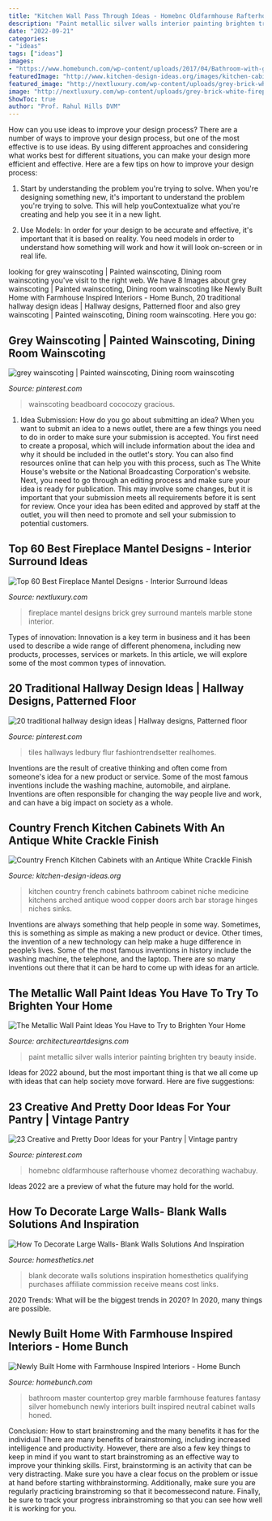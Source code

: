 ```yaml
---
title: "Kitchen Wall Pass Through Ideas - Homebnc Oldfarmhouse Rafterhouse Vhomez Decorathing Wachabuy"
description: "Paint metallic silver walls interior painting brighten try beauty inside"
date: "2022-09-21"
categories:
- "ideas"
tags: ["ideas"]
images:
- "https://www.homebunch.com/wp-content/uploads/2017/04/Bathroom-with-grey-cabinet-and-neutral-walls.-Master-Bathroom-with-grey-cabinet-and-neutral-walls.-Bathroom-with-grey-cabinet-and-neutral-walls-Bathroom-greycabinet-neutralwalls.jpg"
featuredImage: "http://www.kitchen-design-ideas.org/images/kitchen-cabinets-traditional-two-tone-014-s553278-dark-wood-hammered-copper-sink-full-arch.jpg"
featured_image: "http://nextluxury.com/wp-content/uploads/grey-brick-white-fireplace-mantel-design.jpg"
image: "http://nextluxury.com/wp-content/uploads/grey-brick-white-fireplace-mantel-design.jpg"
ShowToc: true
author: "Prof. Rahul Hills DVM"
---
```



How can you use ideas to improve your design process?
There are a number of ways to improve your design process, but one of the most effective is to use ideas. By using different approaches and considering what works best for different situations, you can make your design more efficient and effective. Here are a few tips on how to improve your design process:
1. Start by understanding the problem you're trying to solve. When you're designing something new, it's important to understand the problem you're trying to solve. This will help youContextualize what you're creating and help you see it in a new light.

2. Use Models: In order for your design to be accurate and effective, it's important that it is based on reality. You need models in order to understand how something will work and how it will look on-screen or in real life.

	

		
looking for grey wainscoting | Painted wainscoting, Dining room wainscoting you've visit to the right web. We have 8 Images about grey wainscoting | Painted wainscoting, Dining room wainscoting like Newly Built Home with Farmhouse Inspired Interiors - Home Bunch, 20 traditional hallway design ideas | Hallway designs, Patterned floor and also grey wainscoting | Painted wainscoting, Dining room wainscoting. Here you go:
		
    
## Grey Wainscoting | Painted Wainscoting, Dining Room Wainscoting

<img loading=lazy src="https://i.pinimg.com/736x/a8/ad/a8/a8ada89dfa540bd4849eb21e4ada2e04--wainscoting-ideas-basement-wainscoting.jpg" onerror="this.onerror=null;this.src='https://tse1.mm.bing.net/th?id=OIP.-fRN4AHiwvnzTmdsOEEuggHaJ4&amp;pid=15.1';" alt="grey wainscoting | Painted wainscoting, Dining room wainscoting">

_Source: pinterest.com_

>wainscoting beadboard cococozy gracious. 

	

1. Idea Submission: How do you go about submitting an idea?
When you want to submit an idea to a news outlet, there are a few things you need to do in order to make sure your submission is accepted. 
You first need to create a proposal, which will include information about the idea and why it should be included in the outlet's story. You can also find resources online that can help you with this process, such as The White House's website or the National Broadcasting Corporation's website. 
Next, you need to go through an editing process and make sure your idea is ready for publication. This may involve some changes, but it is important that your submission meets all requirements before it is sent for review. 
Once your idea has been edited and approved by staff at the outlet, you will then need to promote and sell your submission to potential customers.

    
## Top 60 Best Fireplace Mantel Designs - Interior Surround Ideas

<img loading=lazy src="http://nextluxury.com/wp-content/uploads/grey-brick-white-fireplace-mantel-design.jpg" onerror="this.onerror=null;this.src='https://tse2.mm.bing.net/th?id=OIP.C046TyZlT-caY9CNUr205wHaLH&amp;pid=15.1';" alt="Top 60 Best Fireplace Mantel Designs - Interior Surround Ideas">

_Source: nextluxury.com_

>fireplace mantel designs brick grey surround mantels marble stone interior. 

	

Types of innovation:
Innovation is a key term in business and it has been used to describe a wide range of different phenomena, including new products, processes, services or markets. In this article, we will explore some of the most common types of innovation.

    
## 20 Traditional Hallway Design Ideas | Hallway Designs, Patterned Floor

<img loading=lazy src="https://i.pinimg.com/736x/82/ff/ca/82ffcac17c76814a116b17ad2719c438.jpg" onerror="this.onerror=null;this.src='https://tse4.mm.bing.net/th?id=OIP.QJrm5Ivb3JZkI1bzffAUVQHaKC&amp;pid=15.1';" alt="20 traditional hallway design ideas | Hallway designs, Patterned floor">

_Source: pinterest.com_

>tiles hallways ledbury flur fashiontrendsetter realhomes. 

	

Inventions are the result of creative thinking and often come from someone's idea for a new product or service. Some of the most famous inventions include the washing machine, automobile, and airplane. Inventions are often responsible for changing the way people live and work, and can have a big impact on society as a whole.

    
## Country French Kitchen Cabinets With An Antique White Crackle Finish

<img loading=lazy src="http://www.kitchen-design-ideas.org/images/kitchen-cabinets-traditional-two-tone-014-s553278-dark-wood-hammered-copper-sink-full-arch.jpg" onerror="this.onerror=null;this.src='https://tse2.mm.bing.net/th?id=OIP.bYlMiVttbFSRp9tL-UgjvAHaLH&amp;pid=15.1';" alt="Country French Kitchen Cabinets with an Antique White Crackle Finish">

_Source: kitchen-design-ideas.org_

>kitchen country french cabinets bathroom cabinet niche medicine kitchens arched antique wood copper doors arch bar storage hinges niches sinks. 

	

Inventions are always something that help people in some way. Sometimes, this is something as simple as making a new product or device. Other times, the invention of a new technology can help make a huge difference in people’s lives. Some of the most famous inventions in history include the washing machine, the telephone, and the laptop. There are so many inventions out there that it can be hard to come up with ideas for an article.

    
## The Metallic Wall Paint Ideas You Have To Try To Brighten Your Home

<img loading=lazy src="http://www.architectureartdesigns.com/wp-content/uploads/2019/05/silver-beauty-630x948.jpg" onerror="this.onerror=null;this.src='https://tse1.mm.bing.net/th?id=OIP.dhueIoDKIE3h7kcGbRkwVgHaLJ&amp;pid=15.1';" alt="The Metallic Wall Paint Ideas You Have to Try to Brighten Your Home">

_Source: architectureartdesigns.com_

>paint metallic silver walls interior painting brighten try beauty inside. 

	

Ideas for 2022 abound, but the most important thing is that we all come up with ideas that can help society move forward. Here are five suggestions: 

    
## 23 Creative And Pretty Door Ideas For Your Pantry | Vintage Pantry

<img loading=lazy src="https://i.pinimg.com/736x/1c/87/5c/1c875cb40723e991c2fd3eea0afd10ff.jpg" onerror="this.onerror=null;this.src='https://tse1.mm.bing.net/th?id=OIP.mr_yHsOYCOtnjGFilodkJgHaLG&amp;pid=15.1';" alt="23 Creative and Pretty Door Ideas for your Pantry | Vintage pantry">

_Source: pinterest.com_

>homebnc oldfarmhouse rafterhouse vhomez decorathing wachabuy. 

	

Ideas 2022 are a preview of what the future may hold for the world.

    
## How To Decorate Large Walls- Blank Walls Solutions And Inspiration

<img loading=lazy src="https://cdn.homesthetics.net/wp-content/uploads/2015/03/How-To-Decorate-Large-Walls-Blank-Walls-IDEAS-HOMESTHETICS.NET-15.jpg" onerror="this.onerror=null;this.src='https://tse1.mm.bing.net/th?id=OIP.DbhENFEMTbCbNNehxANO-QHaJ3&amp;pid=15.1';" alt="How To Decorate Large Walls- Blank Walls Solutions And Inspiration">

_Source: homesthetics.net_

>blank decorate walls solutions inspiration homesthetics qualifying purchases affiliate commission receive means cost links. 

	

2020 Trends: What will be the biggest trends in 2020?
In 2020, many things are possible.

    
## Newly Built Home With Farmhouse Inspired Interiors - Home Bunch

<img loading=lazy src="https://www.homebunch.com/wp-content/uploads/2017/04/Bathroom-with-grey-cabinet-and-neutral-walls.-Master-Bathroom-with-grey-cabinet-and-neutral-walls.-Bathroom-with-grey-cabinet-and-neutral-walls-Bathroom-greycabinet-neutralwalls.jpg" onerror="this.onerror=null;this.src='https://tse4.mm.bing.net/th?id=OIP.hfg_RhQL1FV-N8E7RtQglAHaLG&amp;pid=15.1';" alt="Newly Built Home with Farmhouse Inspired Interiors - Home Bunch">

_Source: homebunch.com_

>bathroom master countertop grey marble farmhouse features fantasy silver homebunch newly interiors built inspired neutral cabinet walls honed. 

	

Conclusion: How to start brainstroming and the many benefits it has for the individual
There are many benefits of brainstroming, including increased intelligence and productivity. However, there are also a few key things to keep in mind if you want to start brainstroming as an effective way to improve your thinking skills. First, brainstorming is an activity that can be very distracting. Make sure you have a clear focus on the problem or issue at hand before starting withbrainstorming. Additionally, make sure you are regularly practicing brainstroming so that it becomessecond nature. Finally, be sure to track your progress inbrainstroming so that you can see how well it is working for you.

